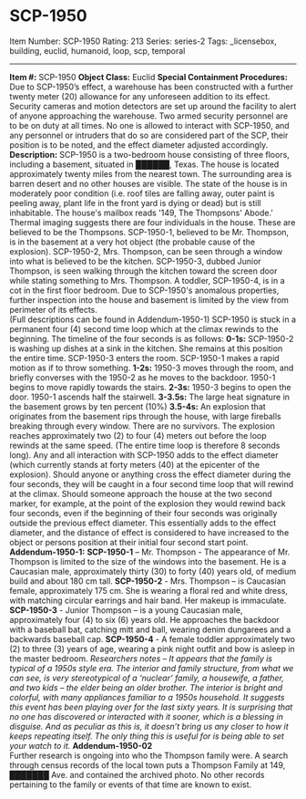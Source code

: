 # SCP-1950
Item Number: SCP-1950
Rating: 213
Series: series-2
Tags: _licensebox, building, euclid, humanoid, loop, scp, temporal

---

**Item #:** SCP-1950
**Object Class:** Euclid
**Special Containment Procedures:** Due to SCP-1950’s effect, a warehouse has been constructed with a further twenty meter (20) allowance for any unforeseen addition to its effect. Security cameras and motion detectors are set up around the facility to alert of anyone approaching the warehouse. Two armed security personnel are to be on duty at all times. No one is allowed to interact with SCP-1950, and any personnel or intruders that do so are considered part of the SCP, their position is to be noted, and the effect diameter adjusted accordingly.
**Description:** SCP-1950 is a two-bedroom house consisting of three floors, including a basement, situated in ██████, Texas. The house is located approximately twenty miles from the nearest town. The surrounding area is barren desert and no other houses are visible. The state of the house is in moderately poor condition (i.e. roof tiles are falling away, outer paint is peeling away, plant life in the front yard is dying or dead) but is still inhabitable. The house's mailbox reads '149, The Thompsons' Abode.'
Thermal imaging suggests there are four individuals in the house. These are believed to be the Thompsons. SCP-1950-1, believed to be Mr. Thompson, is in the basement at a very hot object (the probable cause of the explosion). SCP-1950-2, Mrs. Thompson, can be seen through a window into what is believed to be the kitchen. SCP-1950-3, dubbed Junior Thompson, is seen walking through the kitchen toward the screen door while stating something to Mrs. Thompson. A toddler, SCP-1950-4, is in a cot in the first floor bedroom. Due to SCP-1950's anomalous properties, further inspection into the house and basement is limited by the view from perimeter of its effects.  
(Full descriptions can be found in Addendum-1950-1)
SCP-1950 is stuck in a permanent four (4) second time loop which at the climax rewinds to the beginning. The timeline of the four seconds is as follows:
**0-1s:** SCP-1950-2 is washing up dishes at a sink in the kitchen. She remains at this position the entire time. SCP-1950-3 enters the room. SCP-1950-1 makes a rapid motion as if to throw something.
**1-2s:** 1950-3 moves through the room, and briefly converses with the 1950-2 as he moves to the backdoor. 1950-1 begins to move rapidly towards the stairs.
**2-3s:** 1950-3 begins to open the door. 1950-1 ascends half the stairwell.
**3-3.5s:** The large heat signature in the basement grows by ten percent (10%)
**3.5-4s:** An explosion that originates from the basement rips through the house, with large fireballs breaking through every window. There are no survivors. The explosion reaches approximately two (2) to four (4) meters out before the loop rewinds at the same speed. (The entire time loop is therefore 8 seconds long).
Any and all interaction with SCP-1950 adds to the effect diameter (which currently stands at forty meters (40) at the epicenter of the explosion). Should anyone or anything cross the effect diameter during the four seconds, they will be caught in a four second time loop that will rewind at the climax. Should someone approach the house at the two second marker, for example, at the point of the explosion they would rewind back four seconds, even if the beginning of their four seconds was originally outside the previous effect diameter. This essentially adds to the effect diameter, and the distance of effect is considered to have increased to the object or persons position at their initial four second start point.
**Addendum-1950-1:**
**SCP-1950-1** – Mr. Thompson - The appearance of Mr. Thompson is limited to the size of the windows into the basement. He is a Caucasian male, approximately thirty (30) to forty (40) years old, of medium build and about 180 cm tall.
**SCP-1950-2** \- Mrs. Thompson – is Caucasian female, approximately 175 cm. She is wearing a floral red and white dress, with matching circular earrings and hair band. Her makeup is immaculate.
**SCP-1950-3** \- Junior Thompson – is a young Caucasian male, approximately four (4) to six (6) years old. He approaches the backdoor with a baseball bat, catching mitt and ball, wearing denim dungarees and a backwards baseball cap.
**SCP-1950-4** \- A female toddler approximately two (2) to three (3) years of age, wearing a pink night outfit and bow is asleep in the master bedroom.
_Researchers notes – It appears that the family is typical of a 1950s style era. The interior and family structure, from what we can see, is very stereotypical of a ‘nuclear’ family, a housewife, a father, and two kids – the elder being an older brother. The interior is bright and colorful, with many appliances familiar to a 1950s household. It suggests this event has been playing over for the last sixty years. It is surprising that no one has discovered or interacted with it sooner, which is a blessing in disguise. And as peculiar as this is, it doesn’t bring us any closer to how it keeps repeating itself. The only thing this is useful for is being able to set your watch to it._
**Addendum-1950-02**  
Further research is ongoing into who the Thompson family were. A search through census records of the local town puts a Thompson Family at 149, ███████ Ave. and contained the archived photo. No other records pertaining to the family or events of that time are known to exist.